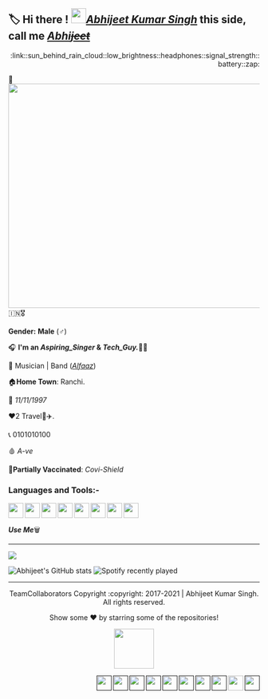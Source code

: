 ## :label: Hi there ! <img src="https://raw.githubusercontent.com/MartinHeinz/MartinHeinz/master/wave.gif" width="30px">[_Abhijeet Kumar Singh_](https://github.com/its-AbhijeetKumar/its-AbhijeetKumar/files/7156469/Resume_Olivee1.pdf) this side, call me [_Abhi~~jeet~~_](https://github.com/its-AbhijeetKumar/its-AbhijeetKumar/files/7156469/Resume_Olivee1.pdf)

<p align ="right" >:link::sun_behind_rain_cloud::low_brightness::headphones::signal_strength::battery::zap:</p>

:pushpin:
<img align="right" width="600" height="450" src="https://user-images.githubusercontent.com/79626965/133881400-12f08693-4ccc-4fa2-a433-30035ea4cce9.gif">

:india::medal_military:

**Gender:** **Male** (:male_sign:)

:headphones: **I'm an _Aspiring_Singer_ & _Tech_Guy._**:man_technologist:

:briefcase: Musician | Band ([_Alfaaz_]())

:house:**Home Town**: Ranchi.

:confetti_ball: *11/11/1997*

:heart:2 Travel:tokyo_tower::airplane:.

:telephone_receiver: 0101010100

:drop_of_blood: *A-ve*

:syringe:**Partially Vaccinated**: *Covi-Shield*     

### Languages and Tools:-

<img align="left" width="30" height="30" src="https://user-images.githubusercontent.com/79626965/133884785-a6609762-c0bd-4ae1-92de-f6847332b880.png"/>
<img align="left" width="30" height="30" src="https://user-images.githubusercontent.com/79626965/133884791-ff26a12b-7d75-4f74-9ce4-f469c37917a3.png"/>
<img align="left" width="30" height="30" src="https://user-images.githubusercontent.com/79626965/133884876-b7704f5f-4d3e-45fc-b6b7-859c5f078eb4.png"/>
<img align="left" width="30" height="30" src="https://user-images.githubusercontent.com/79626965/133884798-7d0a1b59-72de-4ae1-b966-7a702abd97ae.png"/>
<img align="left" width="30" height="30" src="https://user-images.githubusercontent.com/79626965/133884810-3b8c3692-7451-41cd-a296-6c1f1b400e4e.png"/>
<img align="left" width="30" height="30" src="https://user-images.githubusercontent.com/79626965/133884820-7093e69c-1949-4cf6-8140-83816a82a141.png"/>
<img align="left" width="30" height="30" src="https://user-images.githubusercontent.com/79626965/133884841-9bfc1c88-918a-49ef-9eca-a8806ccf914e.png"/>
<img width="30" height="30" src="https://user-images.githubusercontent.com/79626965/133884856-f32b9674-3db5-437c-b60e-254ad6c283a3.png"/>

**_Use Me_**:wastebasket:
<hr>

<a href="https://github.com/its-AbhijeetKumar/github-readme-stats">
  <img align="center" src="https://github-readme-stats.vercel.app/api/pin/?username=its-AbhijeetKumar&repo=Flutter-and-Dart-Warm-up." />
</a>

![Abhijeet's GitHub stats](https://github-readme-stats.vercel.app/api?username=its-AbhijeetKumar&show_icons=true&theme=dark)
![Spotify recently played](https://spotify-recently-played-readme.vercel.app/api?user=jeffreyca16&count=3)

<hr>

<p align="center">
  TeamCollaborators Copyright :copyright: 2017-2021 | Abhijeet Kumar Singh. All rights reserved.
</p> 

<p align="center">
  Show some ❤️ by starring some of the repositories!
<p align="center">
  <img width="80" height="80" src="https://user-images.githubusercontent.com/79626965/133842711-f3f67127-1fcf-491e-a6fe-1376a562ad2c.png"/>
</p>

[<img align="right" width="30" height="30" src="https://user-images.githubusercontent.com/79626965/133871887-f15f728a-7143-4762-93dc-3e87dea27bf5.png">]()
[<img align="right" width="30" height="30" src="https://user-images.githubusercontent.com/79626965/133849117-181bf0d9-90d6-4413-b802-5cbd1f13edd9.png"/>](https://github.com/its-AbhijeetKumar/its-AbhijeetKumar/files/7188283/What.s.App.Number.docx)
[<img align="right" width="30" height="30" src="https://user-images.githubusercontent.com/79626965/133850121-067939f8-c4b8-4fd9-ae64-2aa7e1a81383.png">]()
[<img align="right" width="30" height="30" src="https://user-images.githubusercontent.com/79626965/133839644-ba1b91ad-f37d-4e3f-8a6e-329ed1bb5bd8.png">]()
[<img align="right" width="30" height="30" src="https://user-images.githubusercontent.com/79626965/133839566-e4454150-70e1-40e8-ac9e-1b78caad9c96.png">]()
[<img align="right" width="30" height="30" src="https://user-images.githubusercontent.com/79626965/133841524-7cfd088f-39e1-4607-a4e6-353b862f5128.png">]()
[<img align="right" width="30" height="30" src="https://user-images.githubusercontent.com/79626965/133837395-d9041459-4943-4e4b-b553-72f654d5c520.png">]()
[<img align="right" width="30" height="30" src="https://user-images.githubusercontent.com/79626965/133845883-df30a8d8-6752-436e-86d6-643e8416ecb6.png">]()
[<img align="right" width="30" height="30" src="https://user-images.githubusercontent.com/79626965/133846326-d863fc46-ea95-4bcb-9c3b-db146edfedd8.png">]()
[<img align="right" width="30" height="30" src="https://user-images.githubusercontent.com/79626965/133881932-8bb52b6f-202e-4637-a5dd-cbdd85a417ea.png">]()
